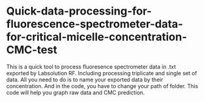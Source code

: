 # Quick-data-processing-for-fluorescence-spectrometer-data-for-critical-micelle-concentration-CMC-test
This is a quick tool to process fluoresence spectrometer data in .txt exported by Labsolution RF. Including processing triplicate and single set of data. All you need to do is to name your exported data by their concentration. And in the code, you have to change your path of folder. This code will help you graph raw data and CMC prediction.
